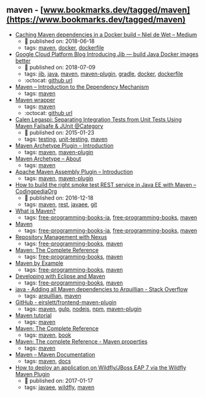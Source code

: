 maven - [www.bookmarks.dev/tagged/maven](https://www.bookmarks.dev/tagged/maven)
---
* [Caching Maven dependencies in a Docker build – Niel de Wet – Medium](https://medium.com/@nieldw/caching-maven-dependencies-in-a-docker-build-dca6ca7ad612)
    * :calendar: published on: 2018-06-18
    * tags: [maven](../tags/maven.md), [docker](../tags/docker.md), [dockerfile](../tags/dockerfile.md)
* [Google Cloud Platform Blog Introducing Jib — build Java Docker images better](https://cloudplatform.googleblog.com/2018/07/introducing-jib-build-java-docker-images-better.html)
    * :calendar: published on: 2018-07-09
    * tags: [jib](../tags/jib.md), [java](../tags/java.md), [maven](../tags/maven.md), [maven-plugin](../tags/maven-plugin.md), [gradle](../tags/gradle.md), [docker](../tags/docker.md), [dockerfile](../tags/dockerfile.md)
    * :octocat: [github url](https://github.com/GoogleContainerTools/jib)
* [Maven – Introduction to the Dependency Mechanism](https://maven.apache.org/guides/introduction/introduction-to-dependency-mechanism.html)
    * tags: [maven](../tags/maven.md)
* [Maven wrapper](https://github.com/takari/maven-wrapper)
    * tags: [maven](../tags/maven.md)
    * :octocat: [github url](https://github.com/takari/maven-wrapper)
* [Calen Legaspi: Separating Integration Tests from Unit Tests Using Maven Failsafe & JUnit @Category](http://calenlegaspi.blogspot.ch/2015/01/separating-integration-tests-from-unit.html)
    * :calendar: published on: 2015-01-23
    * tags: [testing](../tags/testing.md), [unit-testing](../tags/unit-testing.md), [maven](../tags/maven.md)
* [Maven Archetype Plugin – Introduction](http://maven.apache.org/archetype/maven-archetype-plugin/index.html)
    * tags: [maven](../tags/maven.md), [maven-plugin](../tags/maven-plugin.md)
* [Maven Archetype – About](http://maven.apache.org/archetype/index.html)
    * tags: [maven](../tags/maven.md)
* [Apache Maven Assembly Plugin – Introduction](http://maven.apache.org/plugins/maven-assembly-plugin/)
    * tags: [maven](../tags/maven.md), [maven-plugin](../tags/maven-plugin.md)
* [How to build the right smoke test REST service in Java EE with Maven – CodingpediaOrg](http://www.codingpedia.org/ama/how-to-build-the-right-smoke-test-rest-service-in-java-ee-with-maven)
    * :calendar: published on: 2016-12-18
    * tags: [maven](../tags/maven.md), [rest](../tags/rest.md), [javaee](../tags/javaee.md), [git](../tags/git.md)
* [What is Maven?](https://github.com/KengoTODA/what-is-maven)
    * tags: [free-programming-books-ja](../tags/free-programming-books-ja.md), [free-programming-books](../tags/free-programming-books.md), [maven](../tags/maven.md)
* [Maven](http://www.techscore.com/tech/Java/ApacheJakarta/Maven/)
    * tags: [free-programming-books-ja](../tags/free-programming-books-ja.md), [free-programming-books](../tags/free-programming-books.md), [maven](../tags/maven.md)
* [Repository Management with Nexus](http://books.sonatype.com/nexus-book/reference/)
    * tags: [free-programming-books](../tags/free-programming-books.md), [maven](../tags/maven.md)
* [Maven: The Complete Reference](http://books.sonatype.com/mvnref-book/reference/public-book.html)
    * tags: [free-programming-books](../tags/free-programming-books.md), [maven](../tags/maven.md)
* [Maven by Example](http://books.sonatype.com/mvnex-book/reference/public-book.html)
    * tags: [free-programming-books](../tags/free-programming-books.md), [maven](../tags/maven.md)
* [Developing with Eclipse and Maven](http://books.sonatype.com/m2eclipse-book/reference/)
    * tags: [free-programming-books](../tags/free-programming-books.md), [maven](../tags/maven.md)
* [java - Adding all Maven dependencies to Arquillian - Stack Overflow](https://stackoverflow.com/questions/13001371/adding-all-maven-dependencies-to-arquillian)
    * tags: [arquillian](../tags/arquillian.md), [maven](../tags/maven.md)
* [GitHub - eirslett/frontend-maven-plugin](https://github.com/eirslett/frontend-maven-plugin)
    * tags: [maven](../tags/maven.md), [gulp](../tags/gulp.md), [nodejs](../tags/nodejs.md), [npm](../tags/npm.md), [maven-plugin](../tags/maven-plugin.md)
* [Maven tutorial](http://tutorials.jenkov.com/maven/maven-tutorial.html)
    * tags: [maven](../tags/maven.md)
* [Maven: The Complete Reference](http://books.sonatype.com/mvnref-book/reference/index.html)
    * tags: [maven](../tags/maven.md), [book](../tags/book.md)
* [Maven: The complete Reference - Maven properties](http://books.sonatype.com/mvnref-book/reference/resource-filtering-sect-properties.html)
    * tags: [maven](../tags/maven.md)
* [Maven – Maven Documentation](https://maven.apache.org/guides/index.html)
    * tags: [maven](../tags/maven.md), [docs](../tags/docs.md)
* [How to deploy an application on Wildfly/JBoss EAP 7 via the Wildfly Maven Plugin](http://www.codingpedia.org/ama/how-to-deploy-an-application-on-wildfly-or-jboss-eap-7-via-the-wildfly-maven-plugin)
    * :calendar: published on: 2017-01-17
    * tags: [javaee](../tags/javaee.md), [wildfly](../tags/wildfly.md), [maven](../tags/maven.md)
